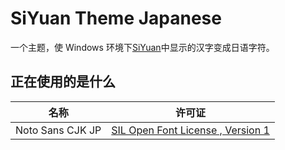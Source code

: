 # SiYuan Theme Japanese

一个主题，使 Windows 环境下[SiYuan](https://github.com/siyuan-note/siyuan)中显示的汉字变成日语字符。

## 正在使用的是什么

| 名称             | 许可证                                                                |
| ---------------- | --------------------------------------------------------------------- |
| Noto Sans CJK JP | [SIL Open Font License , Version 1](assets/noto-sans-cjk/LICENSE.txt) |
